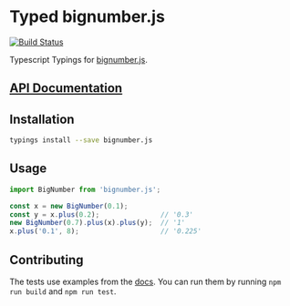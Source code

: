 # Typed bignumber.js
[![Build Status](https://travis-ci.org/types/npm-bignumber.js.svg?branch=master)](https://travis-ci.org/types/npm-bignumber.js)

Typescript Typings for [bignumber.js](https://github.com/MikeMcl/bignumber.js).

## [API Documentation](http://typed-bignumber-js.surge.sh/classes/bignumber)

## Installation
```sh
typings install --save bignumber.js
```

## Usage

```ts
import BigNumber from 'bignumber.js';

const x = new BigNumber(0.1);
const y = x.plus(0.2);               // '0.3'
new BigNumber(0.7).plus(x).plus(y);  // '1'
x.plus('0.1', 8);                    // '0.225'
```

## Contributing
The tests use examples from the [docs](http://mikemcl.github.io/bignumber.js/).
You can run them by running `npm run build` and `npm run test`.
